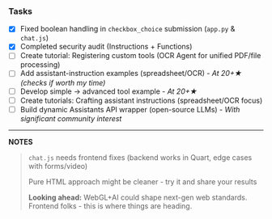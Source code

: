 ### Tasks  

* [x] Fixed boolean handling in `checkbox_choice` submission (`app.py` & `chat.js`)
* [x] Completed security audit (Instructions + Functions)
* [ ] Create tutorial: Registering custom tools (OCR Agent for unified PDF/file processing)
* [ ] Add assistant-instruction examples (spreadsheet/OCR) - *At 20+★ (checks if worth my time)*
* [ ] Develop simple → advanced tool example - *At 20+★*
* [ ] Create tutorials: Crafting assistant instructions (spreadsheet/OCR focus)
* [ ] Build dynamic Assistants API wrapper (open-source LLMs) - *With significant community interest*

---

**NOTES**

> `chat.js` needs frontend fixes (backend works in Quart, edge cases with forms/video)
> 
> Pure HTML approach might be cleaner - try it and share your results
> 
> **Looking ahead:** WebGL+AI could shape next-gen web standards. Frontend folks - this is where things are heading.
